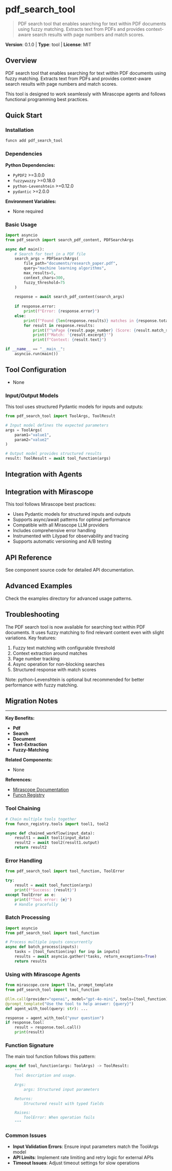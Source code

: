 # pdf_search_tool
> PDF search tool that enables searching for text within PDF documents using fuzzy matching. Extracts text from PDFs and provides context-aware search results with page numbers and match scores.

**Version**: 0.1.0 | **Type**: tool | **License**: MIT

## Overview

PDF search tool that enables searching for text within PDF documents using fuzzy matching. Extracts text from PDFs and provides context-aware search results with page numbers and match scores.

This tool is designed to work seamlessly with Mirascope agents and follows functional programming best practices.

## Quick Start

### Installation

```bash
funcn add pdf_search_tool
```

### Dependencies

**Python Dependencies:**

- `PyPDF2` >=3.0.0
- `fuzzywuzzy` >=0.18.0
- `python-Levenshtein` >=0.12.0
- `pydantic` >=2.0.0

**Environment Variables:**

- None required

### Basic Usage

```python
import asyncio
from pdf_search import search_pdf_content, PDFSearchArgs

async def main():
    # Search for text in a PDF file
    search_args = PDFSearchArgs(
        file_path="documents/research_paper.pdf",
        query="machine learning algorithms",
        max_results=5,
        context_chars=300,
        fuzzy_threshold=75
    )
    
    response = await search_pdf_content(search_args)
    
    if response.error:
        print(f"Error: {response.error}")
    else:
        print(f"Found {len(response.results)} matches in {response.total_pages} pages")
        for result in response.results:
            print(f"\nPage {result.page_number} (Score: {result.match_score}%)")
            print(f"Match: '{result.excerpt}'")
            print(f"Context: {result.text}")

if __name__ == "__main__":
    asyncio.run(main())
```

## Tool Configuration

- None

### Input/Output Models

This tool uses structured Pydantic models for inputs and outputs:

```python
from pdf_search_tool import ToolArgs, ToolResult

# Input model defines the expected parameters
args = ToolArgs(
    param1="value1",
    param2="value2"
)

# Output model provides structured results
result: ToolResult = await tool_function(args)
```

## Integration with Agents

## Integration with Mirascope

This tool follows Mirascope best practices:

- Uses Pydantic models for structured inputs and outputs
- Supports async/await patterns for optimal performance
- Compatible with all Mirascope LLM providers
- Includes comprehensive error handling
- Instrumented with Lilypad for observability and tracing
- Supports automatic versioning and A/B testing

## API Reference

See component source code for detailed API documentation.

## Advanced Examples

Check the examples directory for advanced usage patterns.

## Troubleshooting

The PDF search tool is now available for searching text within PDF documents. It uses fuzzy matching to find relevant content even with slight variations. Key features:

1. Fuzzy text matching with configurable threshold
2. Context extraction around matches
3. Page number tracking
4. Async operation for non-blocking searches
5. Structured response with match scores

Note: python-Levenshtein is optional but recommended for better performance with fuzzy matching.

## Migration Notes

---

**Key Benefits:**

- **Pdf**
- **Search**
- **Document**
- **Text-Extraction**
- **Fuzzy-Matching**

**Related Components:**

- None

**References:**

- [Mirascope Documentation](https://mirascope.com)
- [Funcn Registry](https://github.com/funcn-ai/funcn)

### Tool Chaining

```python
# Chain multiple tools together
from funcn_registry.tools import tool1, tool2

async def chained_workflow(input_data):
    result1 = await tool1(input_data)
    result2 = await tool2(result1.output)
    return result2
```

### Error Handling

```python
from pdf_search_tool import tool_function, ToolError

try:
    result = await tool_function(args)
    print(f"Success: {result}")
except ToolError as e:
    print(f"Tool error: {e}")
    # Handle gracefully
```

### Batch Processing

```python
import asyncio
from pdf_search_tool import tool_function

# Process multiple inputs concurrently
async def batch_process(inputs):
    tasks = [tool_function(inp) for inp in inputs]
    results = await asyncio.gather(*tasks, return_exceptions=True)
    return results
```

### Using with Mirascope Agents

```python
from mirascope.core import llm, prompt_template
from pdf_search_tool import tool_function

@llm.call(provider="openai", model="gpt-4o-mini", tools=[tool_function])
@prompt_template("Use the tool to help answer: {query}")
def agent_with_tool(query: str): ...

response = agent_with_tool("your question")
if response.tool:
    result = response.tool.call()
    print(result)
```

### Function Signature

The main tool function follows this pattern:

```python
async def tool_function(args: ToolArgs) -> ToolResult:
    """
    Tool description and usage.

    Args:
        args: Structured input parameters

    Returns:
        Structured result with typed fields

    Raises:
        ToolError: When operation fails
    """
```

### Common Issues

- **Input Validation Errors**: Ensure input parameters match the ToolArgs model
- **API Limits**: Implement rate limiting and retry logic for external APIs
- **Timeout Issues**: Adjust timeout settings for slow operations
